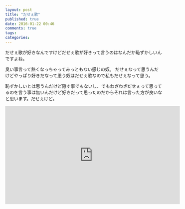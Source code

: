 ```yaml
---
layout: post
title: "だせぇ歌"
published: true
date: 2016-01-22 00:46
comments: true
tags: 
categories: 
---
```


だせぇ歌が好きなんですけどだせぇ歌が好きって言うのはなんだか恥ずかしいんですよね。

臭い事言って熱くなっちゃってみっともない感じの奴。
だせぇなって思うんだけどやっぱり好きだなって思う奴はだせぇ歌なので私もだせぇなって思う。

恥ずかしいとは思うんだけど隠す事でもないし、でもわざわざだせぇって思ってるのを言う事は無いんだけど好きだって思ったのだからそれは言った方が良いなと思います。だせぇけど。

<iframe width="560" height="315" src="https://www.youtube.com/embed/46OifokJoRc" frameborder="0" allowfullscreen></iframe>
